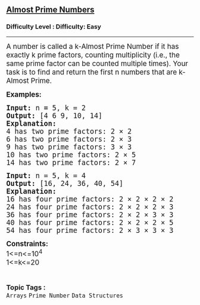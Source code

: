 <h2><a href="https://www.geeksforgeeks.org/problems/almost-prime-numbers/1?page=1&category=Arrays&status=attempted&sortBy=accuracy">Almost Prime Numbers</a></h2><h3>Difficulty Level : Difficulty: Easy</h3><hr><div class="problems_problem_content__Xm_eO"><p><span style="font-size: 14pt;">A number is called a k-Almost Prime Number if it has exactly k prime factors, counting multiplicity (i.e., the same prime factor can be counted multiple times). Your task is to find and return the first n numbers that are k-Almost Prime.</span></p>
<p><span style="font-size: 14pt;"><strong>Examples:</strong></span></p>
<pre><span style="font-size: 14pt;"><strong>Input: </strong>n<strong> = </strong>5, k = 2<br><strong>Output: </strong>[4 6 9, 10, 14]<br><strong>Explanation: <br></strong>4 has two prime factors: 2 × 2
6 has two prime factors: 2 × 3
9 has two prime factors: 3 × 3
10 has two prime factors: 2 × 5
14 has two prime factors: 2 × 7<br></span></pre>
<pre><span style="font-size: 14pt;"><span style="font-size: 14pt;"><strong>Input:</strong> </span><span style="font-size: 18.6667px;">n = 5, k = 4</span><span style="font-size: 14pt;"><strong><br></strong></span></span><span style="font-size: 14pt;"><span style="font-size: 14pt;"><strong>Output: </strong>[16, 24, 36, 40, 54]<strong><br>Explanation:<br></strong></span><span style="font-size: 18.6667px;">16 has four prime factors: 2 × 2 × 2 × 2
24 has four prime factors: 2 × 2 × 2 × 3
36 has four prime factors: 2 × 2 × 3 × 3
40 has four prime factors: 2 × 2 × 2 × 5
54 has four prime factors: 2 × 3 × 3 × 3</span><span style="font-size: 14pt;"><strong><br></strong></span></span></pre>
<p><span style="font-size: 14pt;"><strong>Constraints:<br></strong></span><span style="font-size: 14pt;">1&lt;=n&lt;=10<sup>4</sup><br>1&lt;=k&lt;=20</span></p></div><br><p><span style=font-size:18px><strong>Topic Tags : </strong><br><code>Arrays</code>&nbsp;<code>Prime Number</code>&nbsp;<code>Data Structures</code>&nbsp;